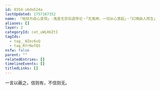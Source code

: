 ```yaml
---
id: 0354-s6do524a
lastUpdated: 1757167352
name: 「地狱为自心变现」-鬼差无穷后退悖论・「无鬼神，一切从心意起」・「幻境由人而生」
aliases: []
layer: 2
categoryId: cat_uWLHUZtI
tagIds:
  - tag__NZec6vQ
  - tag_RYrNofQS
nsfw: false
parent: ""
relatedEntries: []
timelineEvents: []
titledLinks: []
---
```


一言以蔽之，信则有，不信则无。